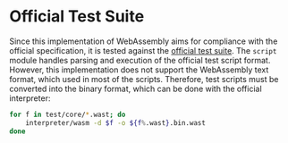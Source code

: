 # Official Test Suite

Since this implementation of WebAssembly aims for compliance with the official specification, it is tested against the [official test suite](https://github.com/WebAssembly/spec/tree/master/test).
The `script` module handles parsing and execution of the official test script format.
However, this implementation does not support the WebAssembly text format, which used in most of the scripts.
Therefore, test scripts must be converted into the binary format, which can be done with the official interpreter:

```bash
for f in test/core/*.wast; do
	interpreter/wasm -d $f -o ${f%.wast}.bin.wast
done
```
